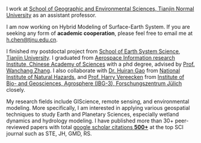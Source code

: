 
I work at [School of Geographic and Environmental Sciences, Tianjin Normal University](https://csyhj.tjnu.edu.cn/) as an assistant professor. 

I am now working on Hybrid Modeling of Surface-Earth System. If you are seeking any form of **academic cooperation**, please feel free to email me at [h.chen@tjnu.edu.cn](mailto:h.chen@tjnu.edu.cn).

I finished my postdoctal project from [School of Earth System Science, Tianjin University](https://earth.tju.edu.cn/SESS/cn/home.htm). I graduated from [Aerospace Information research Institute, Chinese Academy of Sciences](http://aircas.ac.cn/) with a phd degree, advised by [Prof. Wanchang Zhang](https://scholar.google.com/citations?user=xTeUFBgAAAAJ). I also collaborate with [Dr. Huiran Gao](https://scholar.google.com/citations?user=88wgC3wAAAAJ) from [National Institute of Natural Hazards](http://www.ninhm.ac.cn/index.html), and [Prof. Harry Vereecken](https://scholar.google.com/citations?user=BXqipW4AAAAJ) from [Institute of Bio- and Geosciences, Agrosphere (IBG-3), Forschungszentrum Jülich](https://www.fz-juelich.de/de/ibg/ibg-3) closely. 

My research fields include GIScience, remote sensing, and environmental modeling. More specifically, I am interested in applying various geospatial techniques to study Earth and Planetary Sciences, especially wetland dynamics and hydrology modeling. I have published more than 30+ peer-reviewed papers with total <a href='https://scholar.google.com/citations?user=rrBhTpMAAAAJ'>google scholar citations <strong><span id='total_cit'>500+</span></strong></a> at the top SCI journal such as STE, JH, GMD, RS. 